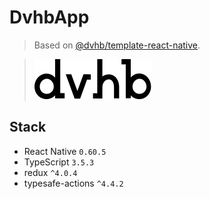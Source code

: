 # DvhbApp

> Based on [@dvhb/template-react-native](https://github.com/dvhb/template-react-native).

>![logo](./app-logo.svg)

## Stack

- React Native `0.60.5`
- TypeScript `3.5.3`
- redux `^4.0.4`
- typesafe-actions `^4.4.2`
